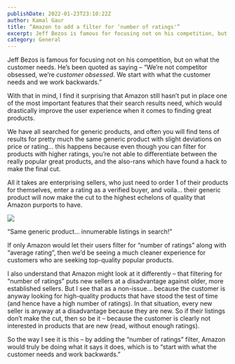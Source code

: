 ```yaml
---
publishDate: 2022-01-23T23:10:22Z
author: Kamal Gaur
title: “Amazon to add a filter for ‘number of ratings'” 
excerpt: Jeff Bezos is famous for focusing not on his competition, but on what the customer needs. He’s been quoted as saying – “We’re not competitor… 
category: General
---
```


Jeff Bezos is famous for focusing not on his competition, but on what the customer needs. He’s been quoted as saying – “We’re not competitor obsessed, we’re _customer obsessed_. We start with what the customer needs and we work backwards.”

With that in mind, I find it surprising that Amazon still hasn’t put in place one of the most important features that their search results need, which would drastically improve the user experience when it comes to finding great products.

We have all searched for generic products, and often you will find tens of results for pretty much the same generic product with slight deviations on price or rating… this happens because even though you can filter for products with higher ratings, you’re not able to differentiate between the really popular great products, and the also-rans which have found a hack to make the final cut.

All it takes are enterprising sellers, who just need to order 1 of their products for themselves, enter a rating as a verified buyer, and voila… their generic product will now make the cut to the highest echelons of quality that Amazon purports to have.

[![](https://kamalgaur.com/wp-content/uploads/2022/01/image.png)](https://kamalgaur.com/wp-content/uploads/2022/01/image.png)

“Same generic product… innumerable listings in search!”

If only Amazon would let their users filter for “number of ratings” along with “average rating”, then we’d be seeing a much cleaner experience for customers who are seeking top-quality popular products.

I also understand that Amazon might look at it differently – that filtering for “number of ratings” puts new sellers at a disadvantage against older, more established sellers. But I see that as a non-issue… because the customer is anyway looking for high-quality products that have stood the test of time (and hence have a high number of ratings). In that situation, every new seller is anyway at a disadvantage because they are new. So if their listings don’t make the cut, then so be it – because the customer is clearly not interested in products that are new (read, without enough ratings).

So the way I see it is this – by adding the “number of ratings” filter, Amazon would truly be doing what it says it does, which is to “start with what the customer needs and work backwards.”
